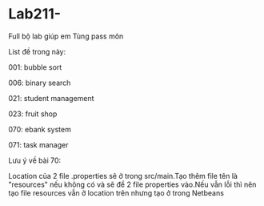 # Lab211-
Full bộ lab giúp em Tùng pass môn

List đề trong này:

001: bubble sort

006: binary search 

021: student management

023: fruit shop

070: ebank system

071: task manager

Lưu ý về bài 70:

Location của 2 file .properties sẽ ở trong src/main.Tạo thêm file tên là "resources" nếu không có và sẽ để 2 file properties vào.Nếu vẫn lỗi thì nên tạo file resources vẫn ở location trên nhưng tạo ở trong Netbeans
